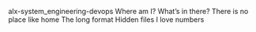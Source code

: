alx-system_engineering-devops
Where am I?
What’s in there?
There is no place like home
The long format
Hidden files
I love numbers
